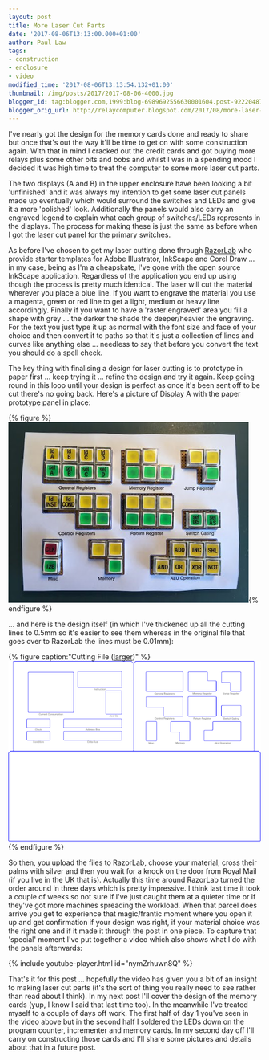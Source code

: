 ```yaml
---
layout: post
title: More Laser Cut Parts
date: '2017-08-06T13:13:00.000+01:00'
author: Paul Law
tags:
- construction
- enclosure
- video
modified_time: '2017-08-06T13:13:54.132+01:00'
thumbnail: /img/posts/2017/2017-08-06-4000.jpg
blogger_id: tag:blogger.com,1999:blog-6989692556630001604.post-9222048764227695973
blogger_orig_url: http://relaycomputer.blogspot.com/2017/08/more-laser-cut-parts.html
---
```


I've nearly got the design for the memory cards done and ready to share but 
once that's out the way it'll be time to get on with some construction again. 
With that in mind I cracked out the credit cards and got buying more relays 
plus some other bits and bobs and whilst I was in a spending mood I decided it 
was high time to treat the computer to some more laser cut parts.

The two displays (A and B) in the upper enclosure have been looking a bit 
'unfinished' and it was always my intention to get some laser cut panels made 
up eventually which would surround the switches and LEDs and give it a more 
'polished' look. Additionally the panels would also carry an engraved legend 
to explain what each group of switches/LEDs represents in the displays. The 
process for making these is just the same as before when I got the laser cut 
panel for the primary switches.

As before I've chosen to get my 
laser cutting done through [RazorLab](http://www.razorlab.co.uk/) who provide starter templates for Adobe 
Illustrator, InkScape and Corel Draw ... in my case, being as I'm a 
cheapskate, I've gone with the open source InkScape application. Regardless of 
the application you end up using though the process is pretty much identical. 
The laser will cut the material wherever you place a blue line. If you want to 
engrave the material you use a magenta, green or red line to get a light, 
medium or heavy line accordingly. Finally if you want to have a 'raster 
engraved' area you fill a shape with grey ... the darker the shade the 
deeper/heavier the engraving. For the text you just type it up as normal with 
the font size and face of your choice and then convert it to paths so that 
it's just a collection of lines and curves like anything else ... needless to 
say that before you convert the text you should do a spell check.

The key thing with finalising a design for laser cutting is to prototype in 
paper first ... keep trying it ... refine the design and try it again. Keep 
going round in this loop until your design is perfect as once it's been sent 
off to be cut there's no going back. Here's a picture of Display A with the 
paper prototype panel in place:

{% figure %}
![Display A Panel Paper Prototype](/assets/img/posts/2017/2017-08-06-0000.jpg){% endfigure %}

... and here is the design itself (in which 
I've thickened up all the cutting lines to 0.5mm so it's easier to see them 
whereas in the original file that goes over to RazorLab the lines must be 
0.01mm):

{% figure caption:"Cutting File ([larger](/assets/img/posts/2017/2017-08-06-1001.png))" %}
![Cutting File](/assets/img/posts/2017/2017-08-06-0001.png){% endfigure %}

So then, you upload the files to RazorLab, choose your 
material, cross their palms with silver and then you wait for a knock on the 
door from Royal Mail (if you live in the UK that is). Actually this time 
around RazorLab turned the order around in three days which is pretty 
impressive. I think last time it took a couple of weeks so not sure if I've 
just caught them at a quieter time or if they've got more machines spreading 
the workload. When that parcel does arrive you get to experience that 
magic/frantic moment where you open it up and get confirmation if your design 
was right, if your material choice was the right one and if it made it through 
the post in one piece. To capture that 'special' moment I've put together a 
video which also shows what I do with the panels afterwards:

{% include youtube-player.html id="nymZrhuwn8Q" %}

That's it for this post ... hopefully the video has 
given you a bit of an insight to making laser cut parts (it's the sort of 
thing you really need to see rather than read about I think). In my next post 
I'll cover the design of the memory cards (yup, I know I said that last time 
too). In the meanwhile I've treated myself to a couple of days off work. The 
first half of day 1 you've seen in the video above but in the second half I 
soldered the LEDs down on the program counter, incrementer and memory cards. 
In my second day off I'll carry on constructing those cards and I'll share 
some pictures and details about that in a future post. 
